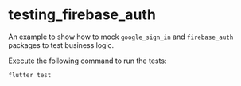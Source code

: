 # testing_firebase_auth

An example to show how to mock `google_sign_in` and `firebase_auth` packages to test business logic.

Execute the following command to run the tests:

```shell
flutter test
```
